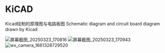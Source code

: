 # KiCAD
Kicad绘制的原理图与电路板图
Schematic diagram and circuit board diagram drawn by Kicad

![屏幕截图_20250323_170816](https://github.com/user-attachments/assets/79586895-96dc-4e51-ab1d-7fc2a145c6bf)
![屏幕截图_20250323_170943](https://github.com/user-attachments/assets/fa7d0f0d-0668-486d-a7e0-487078b36035)
![wx_camera_1661328729520](https://github.com/user-attachments/assets/1727734a-dd77-4033-b066-b722b9273830)
